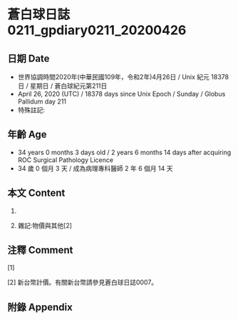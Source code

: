 # 蒼白球日誌0211_gpdiary0211_20200426 #

## 日期 Date ##

* 世界協調時間2020年(中華民國109年，令和2年)4月26日 / Unix 紀元 18378 日 / 星期日 / 蒼白球紀元第211日
* April 26, 2020 (UTC) / 18378 days since Unix Epoch / Sunday / Globus Pallidum day 211
* 特殊註記:

## 年齡 Age ##

* 34 years 0 months 3 days old / 2 years 6 months 14 days after acquiring ROC Surgical Pathology Licence
* 34 歲 0 個月 3 天 / 成為病理專科醫師 2 年 6 個月 14 天

## 本文 Content ##

1. 

    
2. 雜記:物價與其他[2]

    

## 注釋 Comment ##

[1] 


[2] 新台幣計價。有關新台幣請參見蒼白球日誌0007。



## 附錄 Appendix ##

